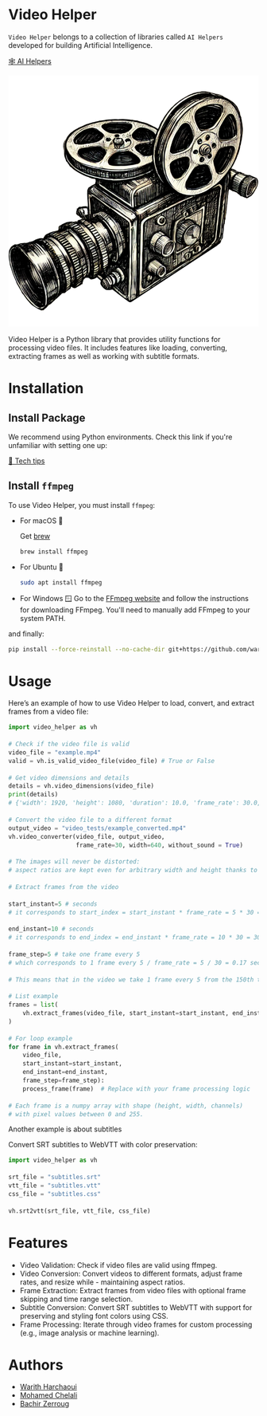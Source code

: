 # Video Helper

`Video Helper` belongs to a collection of libraries called `AI Helpers` developed for building Artificial Intelligence.

[🕸️ AI Helpers](https://harchaoui.org/warith/ai-helpers)

[![logo](logo.png)](https://harchaoui.org/warith/ai-helpers)

Video Helper is a Python library that provides utility functions for processing video files. It includes features like loading, converting, extracting frames as well as working with subtitle formats.

# Installation

## Install Package

We recommend using Python environments. Check this link if you're unfamiliar with setting one up:

[🥸 Tech tips](https://harchaoui.org/warith/4ml/#install)

## Install `ffmpeg` 
To use Video Helper, you must install `ffmpeg`:

- For macOS 🍎
  
  Get [brew](https://brew.sh)
  ```bash
  brew install ffmpeg
  ```
- For Ubuntu 🐧
  ```bash
  sudo apt install ffmpeg
  ```
- For Windows 🪟
  Go to the [FFmpeg website](https://ffmpeg.org/download.html) and follow the instructions for downloading FFmpeg. You'll need to manually add FFmpeg to your system PATH.
  

and finally:

```bash
pip install --force-reinstall --no-cache-dir git+https://github.com/warith-harchaoui/video-helper.git@main
```

# Usage
Here’s an example of how to use Video Helper to load, convert, and extract frames from a video file:


```python
import video_helper as vh

# Check if the video file is valid
video_file = "example.mp4"
valid = vh.is_valid_video_file(video_file) # True or False

# Get video dimensions and details
details = vh.video_dimensions(video_file)
print(details)
# {'width': 1920, 'height': 1080, 'duration': 10.0, 'frame_rate': 30.0, 'has_sound': True}

# Convert the video file to a different format
output_video = "video_tests/example_converted.mp4"
vh.video_converter(video_file, output_video,
                   frame_rate=30, width=640, without_sound = True)

# The images will never be distorted:
# aspect ratios are kept even for arbitrary width and height thanks to black padding if necessary

# Extract frames from the video

start_instant=5 # seconds
# it corresponds to start_index = start_instant * frame_rate = 5 * 30 = 150th frame

end_instant=10 # seconds
# it corresponds to end_index = end_instant * frame_rate = 10 * 30 = 300th frame

frame_step=5 # take one frame every 5
# which corresponds to 1 frame every 5 / frame_rate = 5 / 30 = 0.17 second

# This means that in the video we take 1 frame every 5 from the 150th to the 300th

# List example
frames = list(
    vh.extract_frames(video_file, start_instant=start_instant, end_instant=end_instant, frame_step=frame_step)
)

# For loop example
for frame in vh.extract_frames(
    video_file,
    start_instant=start_instant,
    end_instant=end_instant,
    frame_step=frame_step):
    process_frame(frame)  # Replace with your frame processing logic

# Each frame is a numpy array with shape (height, width, channels)
# with pixel values between 0 and 255.

```

Another example is about subtitles

Convert SRT subtitles to WebVTT with color preservation:


```python
import video_helper as vh

srt_file = "subtitles.srt"
vtt_file = "subtitles.vtt"
css_file = "subtitles.css"

vh.srt2vtt(srt_file, vtt_file, css_file)
```

# Features
- Video Validation: Check if video files are valid using ffmpeg.
- Video Conversion: Convert videos to different formats, adjust frame rates, and resize while - maintaining aspect ratios.
- Frame Extraction: Extract frames from video files with optional frame skipping and time range selection.
- Subtitle Conversion: Convert SRT subtitles to WebVTT with support for preserving and styling font colors using CSS.
- Frame Processing: Iterate through video frames for custom processing (e.g., image analysis or machine learning).

# Authors
 - [Warith Harchaoui](https://harchaoui.org/warith)
 - [Mohamed Chelali](https://mchelali.github.io)
 - [Bachir Zerroug](https://www.linkedin.com/in/bachirzerroug)

